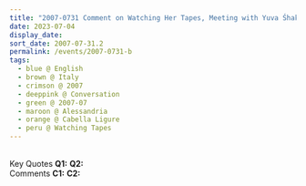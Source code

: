 ```yaml
---
title: "2007-0731 Comment on Watching Her Tapes, Meeting with Yuva Śhakti Representatives, Palazzo Doria, Cabella Ligure, Alessandria, Italy"
date: 2023-07-04
display_date: 
sort_date: 2007-07-31.2
permalink: /events/2007-0731-b
tags:
  - blue @ English
  - brown @ Italy
  - crimson @ 2007
  - deeppink @ Conversation
  - green @ 2007-07
  - maroon @ Alessandria
  - orange @ Cabella Ligure
  - peru @ Watching Tapes
---
```


<br>

<wave-list>
  <list-title color="DarkSeaGreen" width="55">Key Quotes</list-title>
  <list-item color="BlanchedAlmond" width="280"><b>Q1:</b> <i></i></list-item>
  <list-item color="Lavender" width="280"><b>Q2:</b> <i></i></list-item>
</wave-list>

<br>

<wave-list>
  <list-title color="DarkSeaGreen" width="55">Comments</list-title>
  <list-item color="BlanchedAlmond" width="280"><b>C1:</b> <i></i></list-item>
  <list-item color="Lavender" width="280"><b>C2:</b> <i></i></list-item>
</wave-list>